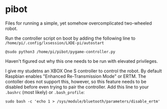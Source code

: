 # pibot

Files for running a simple, yet somehow overcomplicated two-wheeled robot.

Run the controller script on boot by adding the following line to `/home/pi/.config/lxsession/LXDE-pi/autostart`

```shell
@sudo python3 /home/pi/pibot/pygame-controller.py
```

Haven't figured out why this one needs to be run with elevated privileges.

I give my studetns an XBOX One S controller to control the robot. By default Raspbian enables "Enhanced Re-Transmission Mode" or ERTM. The contoller does not support this, however, so this feature needs to be disabled before even trying to pair the controller. Add this line to your `.bashrc` (most likely) or `.bash_profile`:

```shell
sudo bash -c 'echo 1 > /sys/module/bluetooth/parameters/disable_ertm'
```
